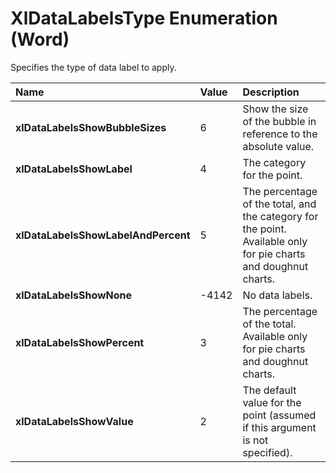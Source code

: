 
# XlDataLabelsType Enumeration (Word)

Specifies the type of data label to apply.



|**Name**|**Value**|**Description**|
|:-----|:-----|:-----|
|**xlDataLabelsShowBubbleSizes**|6|Show the size of the bubble in reference to the absolute value.|
|**xlDataLabelsShowLabel**|4|The category for the point.|
|**xlDataLabelsShowLabelAndPercent**|5|The percentage of the total, and the category for the point. Available only for pie charts and doughnut charts.|
|**xlDataLabelsShowNone**|-4142|No data labels.|
|**xlDataLabelsShowPercent**|3|The percentage of the total. Available only for pie charts and doughnut charts.|
|**xlDataLabelsShowValue**|2|The default value for the point (assumed if this argument is not specified).|
